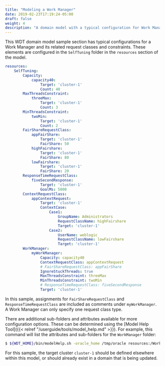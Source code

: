 ```yaml
---
title: "Modeling a Work Manager"
date: 2019-02-23T17:19:24-05:00
draft: false
weight: 4
description: "A domain model with a typical configuration for Work Manager."
---
```



This WDT domain model sample section has typical configurations for a Work Manager and its related request classes and constraints. These elements are configured in the `SelfTuning` folder in the `resources` section of the model.
```yaml
resources:
    SelfTuning:
        Capacity:
            capacity40:
                Target: 'cluster-1'
                Count: 40
        MaxThreadsConstraint:
            threeMax:
                Target: 'cluster-1'
                Count: 3
        MinThreadsConstraint:
            twoMin:
                Target: 'cluster-1'
                Count: 2
        FairShareRequestClass:
            appFairShare:
                Target: 'cluster-1'
                FairShare: 50
            highFairshare:
                Target: 'cluster-1'
                FairShare: 80
            lowFairshare:
                Target: 'cluster-1'
                FairShare: 20
        ResponseTimeRequestClass:
            fiveSecondResponse:
                Target: 'cluster-1'
                GoalMs: 5000
        ContextRequestClass:
            appContextRequest:
                Target: 'cluster-1'
                ContextCase:
                    Case1:
                        GroupName: Administrators
                        RequestClassName: highFairshare
                        Target: 'cluster-1'
                    Case2:
                        UserName: weblogic
                        RequestClassName: lowFairshare
                        Target: 'cluster-1'
        WorkManager:
            myWorkManager:
                Capacity: capacity40
                ContextRequestClass: appContextRequest
                # FairShareRequestClass: appFairShare
                IgnoreStuckThreads: true
                MaxThreadsConstraint: threeMax
                MinThreadsConstraint: twoMin
                # ResponseTimeRequestClass: fiveSecondResponse
                Target: 'cluster-1'
```
In this sample, assignments for `FairShareRequestClass` and `ResponseTimeRequestClass` are included as comments under `myWorkManager`. A Work Manager can only specify one request class type.

There are additional sub-folders and attributes available for more configuration options. These can be determined using the [Model Help Tool]({{< relref "/userguide/tools/model_help.md" >}}). For example, this command will list the attributes and sub-folders for the `WorkManager` folder:
```bash
$ ${WDT_HOME}/bin/modelHelp.sh -oracle_home /tmp/oracle resources:/WorkManager
```

For this sample, the target cluster `cluster-1` should be defined elsewhere within this model, or should already exist in a domain that is being updated.
